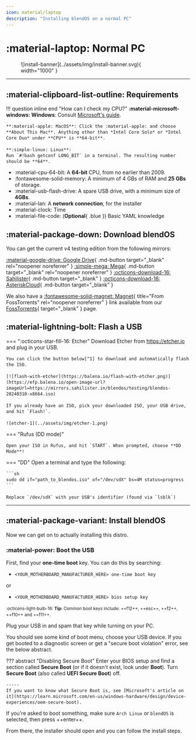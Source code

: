 ```yaml
---
icon: material/laptop
description: "Installing blendOS on a normal PC"
---
```


# :material-laptop: Normal PC

<figure markdown="span">
  ![install-banner](../assets/img/install-banner.svg){ width="1000" }
  <figcaption></figcaption>
</figure>

------

## :material-clipboard-list-outline: Requirements

!!! question inline end "How can I check my CPU?"
    **:material-microsoft-windows: Windows**:
    Consult [Microsoft's guide](https://support.microsoft.com/en-us/windows/which-version-of-windows-operating-system-am-i-running-628bec99-476a-2c13-5296-9dd081cdd808).

    **:material-apple: MacOS**: Click the :material-apple: and choose **About This Mac**. Anything other than *Intel Core Solo* or *Intel Core Duo* under **CPU** is **64-bit**.

    **:simple-linux: Linux**:
    Run `#!bash getconf LONG_BIT` in a terminal. The resulting number should be **64**.

- :material-cpu-64-bit: A <span class="red" title="Required">**64-bit**</span> CPU, from no earlier than <span class="orange" title="Recommended">2009</span>.
- :fontawesome-solid-memory: A minimum of <span class="orange" title="Recommended">4 GBs</span> of RAM and <span class="red" title="Required">**25 GBs**</span> of storage.
- :material-usb-flash-drive: A spare USB drive, with a minimum size of <span class="red" title="Required">**4GBs**</span>.
- :material-lan: A <span class="red" title="Required">**network connection**</span>, for the installer
- :material-clock: Time
- :material-file-code: (**Optional**{ .blue }) Basic YAML knowledge

## :material-package-down: Download blendOS

You can get the current v4 testing edition from the following mirrors:

<div class="grid" markdown>

[:material-google-drive: Google Drive](https://drive.google.com/file/d/1Paf7mR2t_hw-eC5a3li4Umm02HV40TOf/view){ .md-button target="_blank" rel="noopener noreferrer" }
[:simple-mega: Mega](https://mega.nz/file/zEgnDDJY#m2S7tzufQFnjdvjaNTrLas-cNVqxbFYbGAXN_bMj_ao){ .md-button target="_blank" rel="noopener noreferrer" }
[:octicons-download-16: Sahilister](https://mirrors.sahilister.in/blendos/testing/blendos-20240310-x8664.iso){ .md-button target="_blank" }
[:octicons-download-16: AsteriskCloud](https://blend.asterisk.lol/api/public/dl/fgwYJnFQ){ .md-button target="_blank" }


</div>

We also have a [:fontawesome-solid-magnet: Magnet](magnet:?xt=urn:btih:cd1f5df0d6fff42a6aa7096c7696a7e535bfd2a2&dn=blendos-20240310-x8664.iso&tr=udp%3A%2F%2Ftracker.opentrackr.org%3A1337%2Fannounce&tr=udp%3A%2F%2Ffosstorrents.com%3A6969%2Fannounce&tr=http%3A%2F%2Ffosstorrents.com%3A6969%2Fannounce&tr=udp%3A%2F%2Ftracker.openbittorrent.com%3A6969%2Fannounce&tr=http%3A%2F%2Ftracker.openbittorrent.com%3A80%2Fannounce&tr=udp%3A%2F%2Ftracker.torrent.eu.org%3A451%2Fannounce&ws=https%3A%2F%2Fmirrors.sahilister.in%2Fblendos%2Ftesting%2Fblendos-20240310-x8664.iso&ws=https%3A%2F%2Fqiwi.lol%2Fb8Mn0216-blendOS-2024.iso&ws=http%3A%2F%2Ffosstorrents.com%2Fdirect-links%2Fblendos-20240310-x8664.iso){ title="From FossTorrents" rel="noopener noreferrer" } link available from our [FossTorrents](https://fosstorrents.com/distributions/blendos/){ target="_blank" } page.

## :material-lightning-bolt: Flash a USB


=== ":octicons-star-fill-16: Etcher"
    Download Etcher from https://etcher.io and plug in your USB.
    
    You can click the button below[^1] to download and automatically flash the ISO.

    [![flash-with-etcher](https://balena.io/flash-with-etcher.png)](https://efp.balena.io/open-image-url?imageUrl=https://mirrors.sahilister.in/blendos/testing/blendos-20240310-x8664.iso)

    If you already have an ISO, pick your downloaded ISO, your USB drive, and hit `Flash!`.

    ![etcher-1](../assets/img/etcher-1.png)

=== "Rufus (DD mode)"

    Open your ISO in Rufus, and hit `START`. When prompted, choose **DD Mode**!
=== "DD"
    Open a terminal and type the following:

    ```sh
    sudo dd if="path_to_blendos.iso" of="/dev/sdX" bs=4M status=progress
    ```

    Replace `/dev/sdX` with your USB's identifier (found via `lsblk`)
------

[^1]: This only works with installed versions of Etcher, not portable ones.

## :material-package-variant: Install blendOS

Now we can get on to actually installing this distro.

### :material-power: Boot the USB

First, find your **one-time boot** key. You can do this by searching:

- `<YOUR_MOTHERBOARD_MANUFACTURER_HERE> one-time boot key`

or

- `<YOUR_MOTHERBOARD_MANUFACTURER_HERE> bios setup key`

<small markdown><span class="tip">:octicons-light-bulb-16: **Tip:** Common boot keys include: ++f12++, ++esc++, ++f2++, ++f10++ and ++f11++. </span></small>

Plug your USB in and spam that key while turning on your PC.

You should see some kind of boot menu, choose your USB device. If you get booted to a diagnostic screen or get a "secure boot violation" error, see the below abstract.

??? abstract "Disabling Secure Boot"
    Enter your BIOS setup and find a section called **Secure Boot** (or if it doesn't exist, look under **Boot**). Turn **Secure Boot** (also called **UEFI Secure Boot**) off.

    -----
    If you want to know what Secure Boot is, see [Microsoft's article on it](https://learn.microsoft.com/en-us/windows-hardware/design/device-experiences/oem-secure-boot).



If you're asked to boot something, make sure `Arch Linux` or `blendOS` is selected, then press ++enter++.

From there, the installer should open and you can follow the install steps.